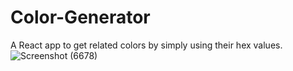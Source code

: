 # Color-Generator

A React app to get related colors by simply using their hex values.
![Screenshot (6678)](https://user-images.githubusercontent.com/63544290/133677628-49a8b3bf-b695-4d25-aa7b-e281e1e5eaca.png)
